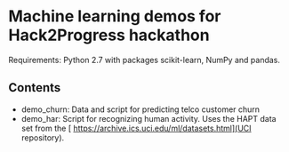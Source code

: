Machine learning demos for Hack2Progress hackathon
===
Requirements: Python 2.7 with packages scikit-learn, NumPy and pandas.

Contents
---
- demo_churn: Data and script for predicting telco customer churn
- demo_har: Script for recognizing human activity. Uses the HAPT data set from the [
https://archive.ics.uci.edu/ml/datasets.html](UCI repository).
